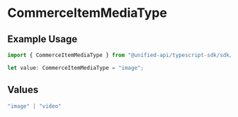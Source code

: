 # CommerceItemMediaType

## Example Usage

```typescript
import { CommerceItemMediaType } from "@unified-api/typescript-sdk/sdk/models/shared";

let value: CommerceItemMediaType = "image";
```

## Values

```typescript
"image" | "video"
```